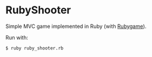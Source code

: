 # RubyShooter

Simple MVC game implemented in Ruby (with [Rubygame](http://rubygame.org/)).

Run with:

```
$ ruby ruby_shooter.rb
```
